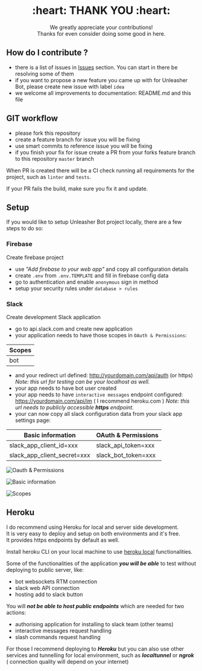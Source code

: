 <h1 align="center">:heart: THANK YOU :heart:</h1>
<p align="center"> We greatly appreciate your contributions!<br> Thanks for even consider doing some good in here. </p>

## How do I contribute ?
* there is a list of issues in [Issues](https://github.com/jacekelgda/unleasher-bot/issues) section. You can start in there be resolving some of them
* if you want to propose a new feature you came up with for Unleasher Bot, please create new issue with label `idea`
* we welcome all improvements to documentation: README.md and this file

## GIT workflow

* please fork this repository
* create a feature branch for issue you will be fixing
* use smart commits to reference issue you will be fixing
* if you finish your fix for issue create a PR from your forks feature branch to this repository `master` branch

When PR is created there will be a CI check running all requirements for the project, such as `linter` and `tests`.

If your PR fails the build, make sure you fix it and update.

## Setup

If you would like to setup Unleasher Bot project locally, there are a few steps to do so:

### Firebase

Create firebase project

* use *"Add firebase to your web app"* and copy all configuration details
* create `.env` from `.env.TEMPLATE` and fill in firebase config data
* go to authentication and enable `anonymous` sign in method
* setup your security rules under `database > rules`

### Slack

Create development Slack application

* go to api.slack.com and create new application
* your application needs to have those scopes in `OAuth & Permissions`:

| Scopes |
| --- |
| bot |

* and your redirect url defined: http://yourdomain.com/api/auth (or https) *Note: this url for testing can be your localhost as well.*
* your app needs to have bot user created
* your app needs to have `interactive messages` endpoint configured: https://yourdomain.com/api/im ( I recommend heroku.com ) *Note: this url needs to publicly accessible **https** endpoint.*
* your can now copy all slack configuration data from your slack app settings page:

| Basic information | OAuth & Permissions |
| --- | --- |
| slack_app_client_id=xxx | slack_api_token=xxx |
| slack_app_client_secret=xxx | slack_bot_token=xxx |

![Oauth & Permissions](https://user-images.githubusercontent.com/1003372/31438240-f9a8f228-ae87-11e7-954e-370809a73f14.png)

![Basic information](https://user-images.githubusercontent.com/1003372/31438359-2ab5f0c8-ae88-11e7-956a-eb7f77761bc2.png)

![Scopes](https://user-images.githubusercontent.com/1003372/31497318-0a819956-af5f-11e7-9feb-bc238f8542b3.png)

## Heroku

I do recommend using Heroku for local and server side development.<br>It is very easy to deploy and setup on both environments and it's free.<br>It provides https endpoints by default as well.

Install heroku CLI on your local machine to use [heroku local](https://devcenter.heroku.com/articles/heroku-local) functionalities.

Some of the functionalities of the application ***you will be able*** to test without deploying to public server, like:

* bot websockets RTM connection
* slack web API connection
* hosting add to slack button

You will ***not be able to host public endpoints*** which are needed for two actions:

* authorising application for installing to slack team (other teams)
* interactive messages request handling
* slash commands request handling

For those I recommend deploying to ***Heroku*** but you can also use other services and tunnelling for local environment, such as ***localtunnel*** or ***ngrok*** ( connection quality will depend on your internet)

